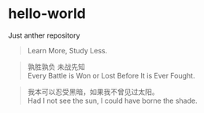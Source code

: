 # hello-world
Just anther repository

 > Learn More, Study Less.  

> 孰胜孰负 未战先知  
> Every Battle is Won or Lost Before It is Ever Fought.

> 我本可以忍受黑暗，如果我不曾见过太阳。  
> Had I not see the sun, I could have borne the shade.
